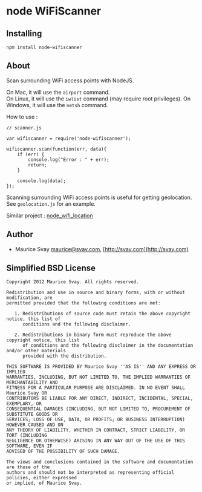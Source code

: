 # node WiFiScanner

## Installing

    npm install node-wifiscanner

## About

Scan surrounding WiFi access points with NodeJS.

On Mac, it will use the `airport` command.  
On Linux, it will use the `iwlist` command (may require root privileges).
On Windows, it will use the `netsh` command.

How to use :

	// scanner.js

	var wifiscanner = require('node-wifiscanner');

	wifiscanner.scan(function(err, data){
		if (err) {
			console.log("Error : " + err);
			return;
		}

		console.log(data);
	});

Scanning surrounding WiFi access points is useful for getting geolocation. See `geolocation.js` for an example.

Similar project : [node_wifi_location](https://github.com/swdyh/node_wifi_location)

## Author

* Maurice Svay <maurice@svay.com>, [http://svay.com](http://svay.com)

## Simplified BSD License

	Copyright 2012 Maurice Svay. All rights reserved.

	Redistribution and use in source and binary forms, with or without modification, are
	permitted provided that the following conditions are met:

	   1. Redistributions of source code must retain the above copyright notice, this list of
	      conditions and the following disclaimer.

	   2. Redistributions in binary form must reproduce the above copyright notice, this list
	      of conditions and the following disclaimer in the documentation and/or other materials
	      provided with the distribution.

	THIS SOFTWARE IS PROVIDED BY Maurice Svay ''AS IS'' AND ANY EXPRESS OR IMPLIED
	WARRANTIES, INCLUDING, BUT NOT LIMITED TO, THE IMPLIED WARRANTIES OF MERCHANTABILITY AND
	FITNESS FOR A PARTICULAR PURPOSE ARE DISCLAIMED. IN NO EVENT SHALL Maurice Svay OR
	CONTRIBUTORS BE LIABLE FOR ANY DIRECT, INDIRECT, INCIDENTAL, SPECIAL, EXEMPLARY, OR
	CONSEQUENTIAL DAMAGES (INCLUDING, BUT NOT LIMITED TO, PROCUREMENT OF SUBSTITUTE GOODS OR
	SERVICES; LOSS OF USE, DATA, OR PROFITS; OR BUSINESS INTERRUPTION) HOWEVER CAUSED AND ON
	ANY THEORY OF LIABILITY, WHETHER IN CONTRACT, STRICT LIABILITY, OR TORT (INCLUDING
	NEGLIGENCE OR OTHERWISE) ARISING IN ANY WAY OUT OF THE USE OF THIS SOFTWARE, EVEN IF
	ADVISED OF THE POSSIBILITY OF SUCH DAMAGE.

	The views and conclusions contained in the software and documentation are those of the
	authors and should not be interpreted as representing official policies, either expressed
	or implied, of Maurice Svay.
